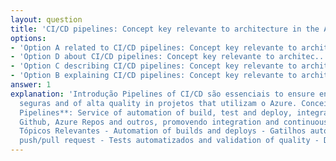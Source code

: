 ```yaml
---
layout: question
title: 'CI/CD pipelines: Concept key relevante to architecture in the Azure'
options:
- 'Option A related to CI/CD pipelines: Concept key relevante to architec...'
- 'Option D about CI/CD pipelines: Concept key relevante to architec...'
- 'Option C describing CI/CD pipelines: Concept key relevante to architec...'
- 'Option B explaining CI/CD pipelines: Concept key relevante to architec...'
answer: 1
explanation: 'Introdução Pipelines of CI/CD são essenciais to ensure entregas rápidas,
  seguras and of alta quality in projetos that utilizam o Azure. Conceito-chave Azure**
  Pipelines**: Service of automation of build, test and deploy, integrando-se to repositórios
  Github, Azure Repos and outros, promovendo integration and continuous delivery.
  Tópicos Relevantes - Automation of builds and deploys - Gatilhos automáticos by
  push/pull request - Tests automatizados and validation of quality - Deploys blue...'
---
```

